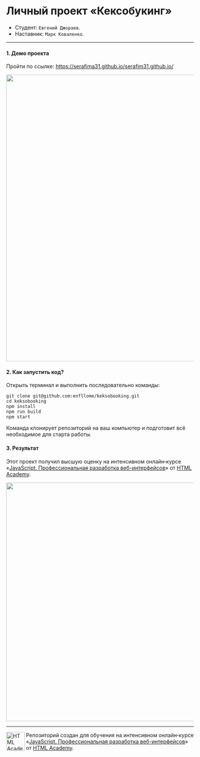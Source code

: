 # Личный проект «Кексобукинг»

* Студент: `Евгений Джораев`.
* Наставник: `Марк Коваленко`.

---

#### 1. Демо проекта

Пройти по ссылке: https://serafima31.github.io/serafim31.github.io/

<img width="769" alt="" src="https://i.ibb.co/LkzPpM4/1628105158320.jpg">

#### 2. Как запустить код?

Открыть терминал и выполнить последовательно команды:

```
git clone git@github.com:enfllome/keksobooking.git
cd keksobooking
npm install
npm run build
npm start
```

Команда клонирует репозиторий на ваш компьютер и подготовит всё необходимое для старта работы.

#### 3. Результат
Этот проект получил высшую оценку на интенсивном онлайн‑курсе «[JavaScript. Профессиональная разработка веб-интерфейсов](https://htmlacademy.ru/intensive/javascript)» от [HTML Academy](https://htmlacademy.ru).

<img width="640" heigth="450" alt="" src="https://i.ibb.co/DVG8ytj/1628105402654.jpg">

---

<a href="https://htmlacademy.ru/intensive/javascript"><img align="left" width="50" height="50" alt="HTML Academy" src="https://up.htmlacademy.ru/static/img/intensive/javascript/logo-for-github-2.png"></a>

Репозиторий создан для обучения на интенсивном онлайн‑курсе «[JavaScript. Профессиональная разработка веб-интерфейсов](https://htmlacademy.ru/intensive/javascript)» от [HTML Academy](https://htmlacademy.ru).

